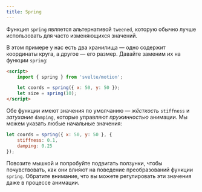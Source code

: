 ```yaml
---
title: Spring
---
```


Функция `spring` является альтернативой `tweened`, которую обычно лучше использовать для часто изменяющихся значений.

В этом примере у нас есть два хранилища — одно содержит координаты круга, а другое — его размер. Давайте заменим их на функции `spring`:

```html
<script>
	import { spring } from 'svelte/motion';

	let coords = spring({ x: 50, y: 50 });
	let size = spring(10);
</script>
```

Обе функции имеют значения по умолчанию — *жёсткость* `stiffness` и *затухание* `damping`, которые управляют *пружинностью* анимации. Мы можем указать любые начальные значения:

```js
let coords = spring({ x: 50, y: 50 }, {
	stiffness: 0.1,
	damping: 0.25
});
```

Повозите мышкой и попробуйте подвигать ползунки, чтобы почувствовать, как они влияют на поведение преобразований функции `spring`. Обратите внимание, что вы можете регулировать эти значения даже в процессе анимации.